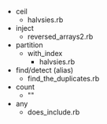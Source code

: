 - ceil
  - halvsies.rb
- inject
  - reversed_arrays2.rb
- partition
  - with_index
    - halvsies.rb
- find/detect (alias)
  - find_the_duplicates.rb
- count
  - ""
- any
  - does_include.rb
